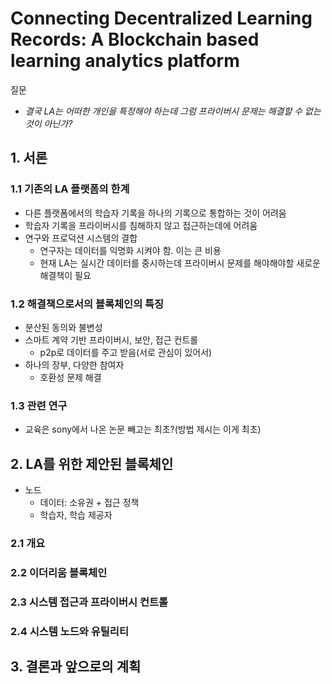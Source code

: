# Connecting Decentralized Learning Records: A Blockchain based learning analytics platform

질문

- *결국 LA는 어떠한 개인을 특정해야 하는데 그럼 프라이버시 문제는 해결할 수 없는것이 아닌가?*

## 1. 서론

### 1.1 기존의 LA 플랫폼의 한계

- 다른 플랫폼에서의 학습자 기록을 하나의 기록으로 통합하는 것이 어려움
- 학습자 기록을 프라이버시를 침해하지 않고 접근하는데에 어려움
- 연구와 프로덕션 시스템의 결합
  - 연구자는 데이터를 익명화 시켜야 함. 이는 큰 비용
  - 현재 LA는 실시간 데이터를 중시하는데 프라이버시 문제를 해야해야할 새로운 해결책이 필요

### 1.2 해결책으로서의 블록체인의 특징

- 분산된 동의와 불변성
- 스마트 계약 기반 프라이버시, 보안, 접근 컨트롤
  - p2p로 데이터를 주고 받음(서로 관심이 있어서)
- 하나의 장부, 다양한 참여자
  - 호환성 문제 해결

### 1.3 관련 연구

- 교육은 sony에서 나온 논문 빼고는 최초?(방법 제시는 이게 최초)

## 2. LA를 위한 제안된 블록체인

- 노드
  - 데이터: 소유권 + 접근 정책
  - 학습자, 학습 제공자

### 2.1 개요

### 2.2 이더리움 블록체인

### 2.3 시스템 접근과 프라이버시 컨트롤

### 2.4 시스템 노드와 유틸리티

## 3. 결론과 앞으로의 계획
